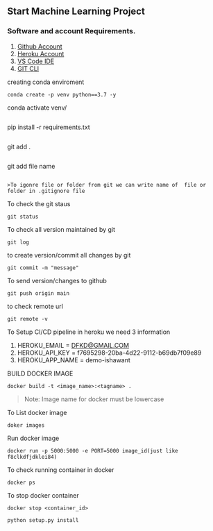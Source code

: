 ## Start Machine Learning Project

### Software and account Requirements.

1. [Github Account](http://github.com)
2. [Heroku Account](https://dashboard.heroku.com/login)
3. [VS Code IDE](https://code.visualstudio.com/download)
4. [GIT CLI](https://git-scm.com/downloads)

creating conda enviroment
```
conda create -p venv python==3.7 -y

```
conda activate venv/

```
```
pip install -r requirements.txt

```
```
git add .
```
```
git add file name
```

>To igonre file or folder from git we can write name of  file or folder in .gitignore file

```
To check the git staus
```
git status
```
To check all version maintained by git
```
git log
```
to create version/commit all changes by git
```
git commit -m "message"
```
To send version/changes to github
```
git push origin main
```
to check remote url
```
git remote -v
```
To Setup  CI/CD pipeline in heroku we need 3 information

1. HEROKU_EMAIL = DFKD@GMAIL.COM
2. HEROKU_API_KEY =  f7695298-20ba-4d22-9112-b69db7f09e89
3. HEROKU_APP_NAME = demo-ishawant

BUILD DOCKER IMAGE
```
docker build -t <image_name>:<tagname> .
```
>Note: Image name for docker must be lowercase

To List docker image
```
doker images
```

Run docker image
```
docker run -p 5000:5000 -e PORT=5000 image_id(just like f8clkdfjdklei84)

```
To check running container in docker

```
docker ps
```
To stop docker container
```
docker stop <container_id>

```
```
python setup.py install 
```


